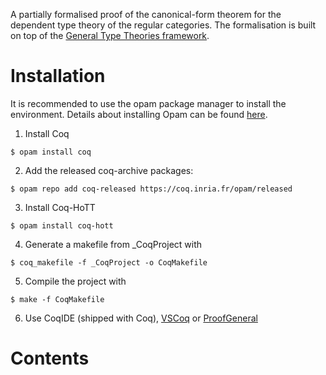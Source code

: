 A partially formalised proof of the canonical-form theorem for the dependent type theory of the regular categories. The formalisation is built on top of the [General Type Theories framework](https://github.com/peterlefanulumsdaine/general-type-theories).

# Installation

It is recommended to use the opam package manager to install the environment. Details about installing Opam can be found [here](https://opam.ocaml.org/doc/Install.html).

1. Install Coq
```
$ opam install coq
```
2. Add the released coq-archive packages:

```
$ opam repo add coq-released https://coq.inria.fr/opam/released
```
3. Install Coq-HoTT

```
$ opam install coq-hott
```

4. Generate a makefile from _CoqProject with 

```
$ coq_makefile -f _CoqProject -o CoqMakefile
```

5. Compile the project with 
```
$ make -f CoqMakefile
```

6. Use CoqIDE (shipped with Coq), [VSCoq](https://github.com/coq-community/vscoq) or [ProofGeneral](https://proofgeneral.github.io/)

# Contents





